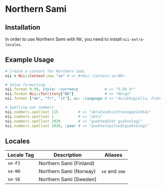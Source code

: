 <!-- This file has been generated. Source: languages/_template.md.erb -->

# Northern Sami

## Installation

In order to use Northern Sami with Nii, you need to install `nii-extra-locales`.

## Example Usage

``` ruby
# Create a context for Northern Sami
nii = Nii::Context.new "se" # => #<Nii::Context:se-NO>

# Value formatting
nii.format 9.99, style: :currency            # => "9,99 kr"
nii.format Nii::Territory["NO"]              # => "Norga"
nii.format ["de", "fr", "it"], as: :language # => "duiskkagiella, fránskkagiella ja itáliagiella"

# Spelling out numbers
nii.numbers.spellout 115         # => "okta­čuođi­vihtta­nuppe­lohkái"
nii.numbers.spellout 1           # => "okta"
nii.numbers.spellout 2020        # => "guokte­duhát guokte­logi"
nii.numbers.spellout 2020, :year # => "guokte­logi­čuođi­guokte­logi"
```


## Locales

<table>
  <thead>
    <tr>
      <th>Locale Tag</th>
      <th>Description</th>
      <th>Aliases</th>
    </tr>
  </thead>
  <tbody>
    <tr>
      <td><code>se-FI</code></td>
      <td>Northern Sami (Finland)</td>
      <td></td>
    </tr>
    <tr>
      <td><code>se-NO</code></td>
      <td>Northern Sami (Norway)</td>
      <td><code>se</code> and <code>sme</code></td>
    </tr>
    <tr>
      <td><code>se-SE</code></td>
      <td>Northern Sami (Sweden)</td>
      <td></td>
    </tr>
  </tbody>
</table>

